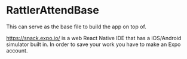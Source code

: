 # RattlerAttendBase
This can serve as the base file to build the app on top of.

https://snack.expo.io/ is a web React Native IDE that has a iOS/Android simulator built in.
In order to save your work you have to make an Expo account.
